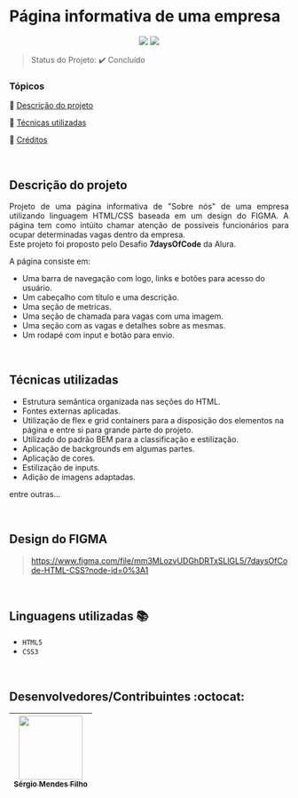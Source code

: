 <h1>Página informativa de uma empresa</h1> 

<p align="center">
  <img src="http://img.shields.io/static/v1?label=VSCode&message=1.72.0&color=blue&style=for-the-badge"/>
  <img src="http://img.shields.io/static/v1?label=STATUS&message=CONCLUIDO&color=GREEN&style=for-the-badge"/>
</p>

> Status do Projeto: :heavy_check_mark: Concluído

### Tópicos 

:small_blue_diamond: [Descrição do projeto](#descrição-do-projeto)

:small_blue_diamond: [Técnicas utilizadas](#técnicas-utilizadas)

:small_blue_diamond: [Créditos](#design-do-figma)

<br>

## Descrição do projeto 

<p align="justify">
Projeto de uma página informativa de "Sobre nós" de uma empresa utilizando linguagem HTML/CSS baseada em um design do FIGMA. A página tem como intúito chamar atenção de possiveis funcionários para ocupar determinadas vagas dentro da empresa.<br>
Este projeto foi proposto pelo Desafio <strong>7daysOfCode</strong> da Alura.

A página consiste em:
* Uma barra de navegação com logo, links e botões para acesso do usuário.
* Um cabeçalho com título e uma descrição.
* Uma seção de metricas.
* Uma seção de chamada para vagas com uma imagem.
* Uma seção com as vagas e detalhes sobre as mesmas.
* Um rodapé com input e botão para envio.
</p>

<br>

## Técnicas utilizadas

- Estrutura semântica organizada nas seções do HTML.
- Fontes externas aplicadas.
- Utilização de flex e grid containers para a disposição dos elementos na página e entre si para grande parte do projeto.
- Utilizado do padrão BEM para a classificação e estilização.
- Aplicação de backgrounds em algumas partes.
- Aplicação de cores.
- Estilização de inputs.
- Adição de imagens adaptadas.

entre outras...

<br>

## Design do FIGMA

> https://www.figma.com/file/mm3MLozvUDGhDRTxSLlGL5/7daysOfCode-HTML-CSS?node-id=0%3A1

<br>

## Linguagens utilizadas :books:

- `HTML5`
- `CSS3`

<br>

## Desenvolvedores/Contribuintes :octocat:

| [<img src="https://avatars.githubusercontent.com/u/109549530?s=400&u=383b5445959d99d74a62089d5391bf01e851c147&v=4" width=115><br><sub>Sérgio Mendes Filho</sub>](https://github.com/Diana-ops) |
| :---: |

